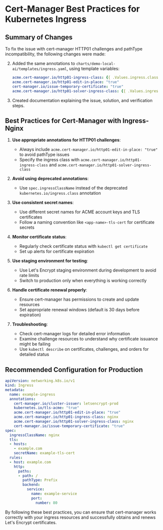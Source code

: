 # Cert-Manager Best Practices for Kubernetes Ingress

## Summary of Changes

To fix the issue with cert-manager HTTP01 challenges and pathType incompatibility, the following changes were made:


2. Added the same annotations to `charts/demo-local-ai/templates/ingress.yaml`, using template variables:
   ```yaml
   acme.cert-manager.io/http01-ingress-class: {{ .Values.ingress.className }}
   acme.cert-manager.io/http01-edit-in-place: "true"
   cert-manager.io/issue-temporary-certificate: "true"
   acme.cert-manager.io/http01-solver-ingress-class: {{ .Values.ingress.className }}
   ```

3. Created documentation explaining the issue, solution, and verification steps.

## Best Practices for Cert-Manager with Ingress-Nginx

1. **Use appropriate annotations for HTTP01 challenges**:
   - Always include `acme.cert-manager.io/http01-edit-in-place: "true"` to avoid pathType issues
   - Specify the ingress class with `acme.cert-manager.io/http01-ingress-class` and `acme.cert-manager.io/http01-solver-ingress-class`

2. **Avoid using deprecated annotations**:
   - Use `spec.ingressClassName` instead of the deprecated `kubernetes.io/ingress.class` annotation

3. **Use consistent secret names**:
   - Use different secret names for ACME account keys and TLS certificates
   - Follow a naming convention like `<app-name>-tls-cert` for certificate secrets

4. **Monitor certificate status**:
   - Regularly check certificate status with `kubectl get certificate`
   - Set up alerts for certificate expiration

5. **Use staging environment for testing**:
   - Use Let's Encrypt staging environment during development to avoid rate limits
   - Switch to production only when everything is working correctly

6. **Handle certificate renewal properly**:
   - Ensure cert-manager has permissions to create and update resources
   - Set appropriate renewal windows (default is 30 days before expiration)

7. **Troubleshooting**:
   - Check cert-manager logs for detailed error information
   - Examine challenge resources to understand why certificate issuance might be failing
   - Use `kubectl describe` on certificates, challenges, and orders for detailed status

## Recommended Configuration for Production

```yaml
apiVersion: networking.k8s.io/v1
kind: Ingress
metadata:
  name: example-ingress
  annotations:
    cert-manager.io/cluster-issuer: letsencrypt-prod
    kubernetes.io/tls-acme: "true"
    acme.cert-manager.io/http01-edit-in-place: "true"
    acme.cert-manager.io/http01-ingress-class: nginx
    acme.cert-manager.io/http01-solver-ingress-class: nginx
    cert-manager.io/issue-temporary-certificate: "true"
spec:
  ingressClassName: nginx
  tls:
  - hosts:
    - example.com
    secretName: example-tls-cert
  rules:
  - host: example.com
    http:
      paths:
      - path: /
        pathType: Prefix
        backend:
          service:
            name: example-service
            port:
              number: 80
```

By following these best practices, you can ensure that cert-manager works correctly with your ingress resources and successfully obtains and renews Let's Encrypt certificates.